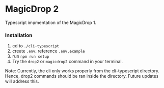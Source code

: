 # MagicDrop 2

Typescript impmentation of the MagicDrop 1.

### Installation

1. cd to `./cli-typescript`
2. create `.env`. reference `.env.example`
3. run `npm run setup`
4. Try the `drop2` or `magicdrop2` command in your terminal.

Note: Currently, the cli only works properly from the cli-typescript directory. Hence, drop2 commands should be ran inside the directory. Future updates will address this.
